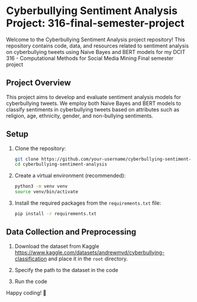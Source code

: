 # Cyberbullying Sentiment Analysis Project: 316-final-semester-project

Welcome to the Cyberbullying Sentiment Analysis project repository! This repository contains code, data, and resources related to sentiment analysis on cyberbullying tweets using Naive Bayes and BERT models for my DCIT 316 - Computational Methods for Social Media Mining Final semester project


## Project Overview

This project aims to develop and evaluate sentiment analysis models for cyberbullying tweets. We employ both Naive Bayes and BERT models to classify sentiments in cyberbullying tweets based on attributes such as religion, age, ethnicity, gender, and non-bullying sentiments.

## Setup

1. Clone the repository:
   ```bash
   git clone https://github.com/your-username/cyberbullying-sentiment-analysis.git
   cd cyberbullying-sentiment-analysis
   ```

2. Create a virtual environment (recommended):
   ```bash
   python3 -m venv venv
   source venv/bin/activate
   ```

3. Install the required packages from the `requirements.txt` file:
   ```bash
   pip install -r requirements.txt
   ```

## Data Collection and Preprocessing

1. Download the dataset from Kaggle https://www.kaggle.com/datasets/andrewmvd/cyberbullying-classification and place it in the `root` directory.

2. Specify the path to the dataset in the code
3. Run the code 

Happy coding! 🚀
